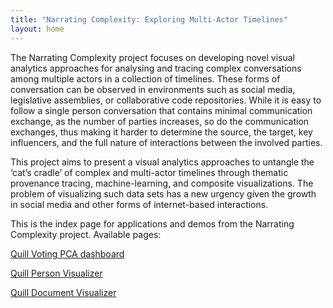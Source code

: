 ```yaml
---
title: "Narrating Complexity: Exploring Multi-Actor Timelines"
layout: home
---
```


The Narrating Complexity project focuses on developing novel visual analytics approaches for analysing and tracing complex conversations among multiple actors in a collection of timelines. These forms of conversation can be
observed in environments such as social media, legislative assemblies, or collaborative code repositories. While it is easy to follow a single person conversation that contains minimal communication exchange, as the number of parties increases, so do the communication exchanges, thus making it harder to determine the source, the target, key influencers, and the full nature of interactions between the involved parties. 

This project aims to present a visual analytics approaches to untangle the ‘cat’s cradle’ of complex and multi-actor timelines through thematic provenance tracing, machine-learning, and composite visualizations. The problem of visualizing such data sets has a new urgency given the growth in social media and other forms of internet-based interactions.

This is the index page for applications and demos from the Narrating Complexity project. Available pages:

[Quill Voting PCA dashboard](voting-pca/voting-pca)

[Quill Person Visualizer](person-visualize/person-visualize)

[Quill Document Visualizer](document-visualize/document-visualize)